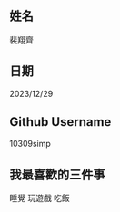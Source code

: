 姓名
----
裴翔齊

日期
----
2023/12/29

Github Username
---------------
10309simp

我最喜歡的三件事
------------
睡覺 玩遊戲 吃飯